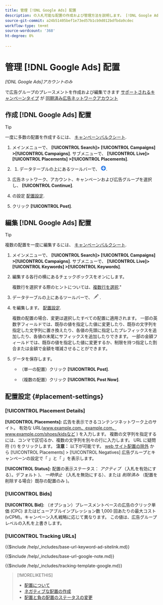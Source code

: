 ```yaml
---
title: 管理 [!DNL Google Ads] 配置
description: の入札可能な配置の作成および管理方法を説明します。 [!DNL Google Ads] 広告グループ。
source-git-commit: a24b51405bef1e73ed57b1cb9d012bdfbda9cdec
workflow-type: tm+mt
source-wordcount: '368'
ht-degree: 0%

---
```


# 管理 [!DNL Google Ads] 配置

*[!DNL Google Ads]アカウントのみ*

で広告グループのプレースメントを作成および編集できます [サポートされるキャンペーンタイプ](/help/search-social-commerce/introduction/supported-inventory.md) が [同期済み広告ネットワークアカウント](/help/search-social-commerce/campaign-management/accounts/ad-network-account-about.md)

## 作成 [!DNL Google Ads] 配置

>[!TIP]
>
>一度に多数の配置を作成するには、 [キャンペーンバルクシート](/help/search-social-commerce/campaign-management/bulksheets/bulksheet-about.md).

1. メインメニューで、 **[!UICONTROL Search]> [!UICONTROL Campaigns] >[!UICONTROL Campaigns]**. サブメニューで、 **[!UICONTROL Live]> [!UICONTROL Placements] >[!UICONTROL Placements]**.

1. 
   1. データテーブルの上にあるツールバーで、 ![作成](/help/search-social-commerce/assets/add.png "作成").

1. 広告ネットワーク、アカウント、キャンペーンおよび広告グループを選択し、 **[!UICONTROL Continue]**.

1. の設定 [配置設定](#placement-settings).

1. クリック **[!UICONTROL Post]**.

## 編集 [!DNL Google Ads] 配置

>[!TIP]
>
>複数の配置を一度に編集するには、 [キャンペーンバルクシート](/help/search-social-commerce/campaign-management/bulksheets/bulksheet-about.md).

1. メインメニューで、 **[!UICONTROL Search]> [!UICONTROL Campaigns] >[!UICONTROL Campaigns]**. サブメニューで、 **[!UICONTROL Live]> [!UICONTROL Keywords] >[!UICONTROL Keywords]**.

1. 編集する各行の横にあるチェックボックスをオンにします。

   複数行を選択する際のヒントについては、[複数行を選択](/help/search-social-commerce/common-tasks/navigation-editing-selection/multiple-rows-select.md).&quot;

1. データテーブルの上にあるツールバーで、 ![編集](/help/search-social-commerce/assets/edit.png "編集") .

1. を編集します。 [配置設定](#placement-settings).

   複数の配置の場合、変更は選択したすべての配置に適用されます。 一部の英数字フィールドでは、既存の値を指定した値に変更したり、既存の文字列を指定した文字列に置き換えたり、各値の先頭に指定したプレフィックスを追加したり、各値の末尾にサフィックスを追加したりできます。 一部の金額フィールドでは、既存の値を指定した値に変更するか、制限を持つ指定した割合または金額で金額を増減させることができます。

1. データを保存します。

   * （単一の配置）クリック **[!UICONTROL Post]**.

   * （複数の配置）クリック **[!UICONTROL Post Now]**.

## 配置設定 {#placement-settings}

### [!UICONTROL Placement Details]

**[!UICONTROL Placements]:** 広告を表示できるコンテンツネットワーク上のサイト。 有効な URL(www.example.com、example.com、www.example.com/shoes/kidsなど ) を入力します。 複数の文字列を指定するには、コンマで区切るか、複数の文字列を別々の行に入力します。 URL に疑問符 (`?`) をクリックします。 **注意：** 以下が可能です。 [web サイト配置の除外](placement-negative-create.md) から [!UICONTROL Placements] > [!UICONTROL Negatives] 広告グループとキャンペーンの設定で「 」と「 」を表示します。

**[!UICONTROL Status]:** 配置の表示ステータス： *アクティブ* （入札を有効にする）。デフォルト )、 *一時停止* （入札を無効にする）、または *削除済み* （配置を削除する場合）既存の配置のみ )。

### [!UICONTROL Bids]

**[!UICONTROL Bid]:** （オプション）プレースメントベースの広告のクリック単価 (CPC) またはビューアブルインプレッション数 1,000 回あたりの最大コスト (vCPM)。キャンペーン入札戦略に応じて異なります。 この値は、広告グループレベルの入札を上書きします。

<!-- If the placement is in a standard optimized portfolio, then the specified bid is applied for one day. Afterward, the optimization capability places bids according to its own calculations. -->

### [!UICONTROL Tracking URLs]

<!-- **[!UICONTROL Base URL]:** -->

{{$include /help/_includes/base-url-keyword-ad-sitelink.md}}

<!-- note -->

{{$include /help/_includes/base-url-google-note.md}}

<!-- **[!UICONTROL Tracking Template]:** -->

{{$include /help/_includes/tracking-template-google.md}}

>[!MORELIKETHIS]
>
>* [配置について](placement-about.md)
>* [ネガティブな配置の作成](placement-negative-create.md)
>* [配置と負の配置のステータスの変更](placement-status-edit.md)
